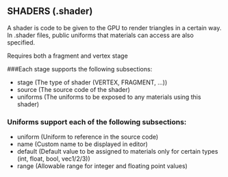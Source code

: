 ## SHADERS (.shader)
A shader is code to be given to the GPU to render triangles in a certain way.
In .shader files, public uniforms that materials can access are also specified.

Requires both a fragment and vertex stage

###Each stage supports the following subsections:
- stage 	(The type of shader (VERTEX, FRAGMENT, ...))
- source 	(The source code of the shader)
- uniforms	(The uniforms to be exposed to any materials using this shader)

### Uniforms support each of the following subsections:
- uniform	(Uniform to reference in the source code)
- name		(Custom name to be displayed in editor)
- default	(Default value to be assigned to materials only for certain types (int, float, bool, vec1/2/3))
- range		(Allowable range for integer and floating point values)
